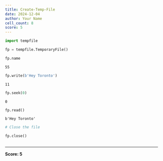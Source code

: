 ```yaml
---
title: Create-Temp-File
date: 2024-12-04
author: Your Name
cell_count: 8
score: 5
---
```


```python
import tempfile
```


```python
fp = tempfile.TemporaryFile()
```


```python
fp.name
```




    55




```python
fp.write(b'Hey Toronto')
```




    11




```python
fp.seek(0)
```




    0




```python
fp.read()
```




    b'Hey Toronto'




```python
# Close the file

fp.close()
```


```python

```


---
**Score: 5**